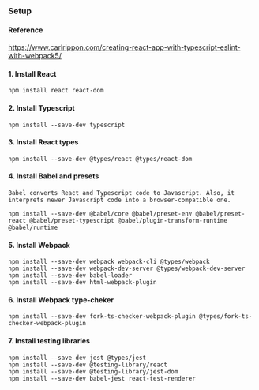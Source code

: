 ### Setup ###
#### Reference
https://www.carlrippon.com/creating-react-app-with-typescript-eslint-with-webpack5/

#### 1. Install React
    npm install react react-dom

#### 2. Install Typescript
    npm install --save-dev typescript

#### 3. Install React types
    npm install --save-dev @types/react @types/react-dom

#### 4. Install Babel and presets
    Babel converts React and Typescript code to Javascript. Also, it interprets newer Javascript code into a browser-compatible one.

    npm install --save-dev @babel/core @babel/preset-env @babel/preset-react @babel/preset-typescript @babel/plugin-transform-runtime @babel/runtime

#### 5. Install Webpack
    npm install --save-dev webpack webpack-cli @types/webpack
    npm install --save-dev webpack-dev-server @types/webpack-dev-server
    npm install --save-dev babel-loader
    npm install --save-dev html-webpack-plugin

#### 6. Install Webpack type-cheker
    npm install --save-dev fork-ts-checker-webpack-plugin @types/fork-ts-checker-webpack-plugin

#### 7. Install testing libraries
    npm install --save-dev jest @types/jest
    npm install --save-dev @testing-library/react
    npm install --save-dev @testing-library/jest-dom
    npm install --save-dev babel-jest react-test-renderer